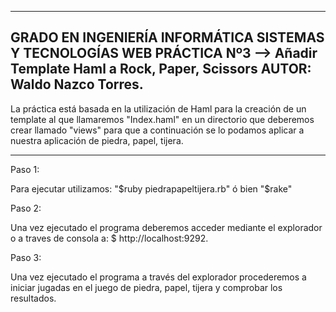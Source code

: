 -------------------------------------------------------------
GRADO EN INGENIERÍA INFORMÁTICA
SISTEMAS Y TECNOLOGÍAS WEB
PRÁCTICA Nº3 --> Añadir Template Haml a Rock, Paper, Scissors
AUTOR: Waldo Nazco Torres.
-------------------------------------------------------------

La práctica está basada en la utilización de Haml para la creación de un template al que llamaremos "Index.haml" en un directorio que deberemos crear llamado "views" para que a continuación se lo podamos aplicar a nuestra aplicación de piedra, papel, tijera.

-------------------------------------------------------------

Paso 1:

Para ejecutar utilizamos: "$ruby piedrapapeltijera.rb" ó bien "$rake"

Paso 2:

Una vez ejecutado el programa deberemos acceder mediante el explorador o a traves de consola a: $ http://localhost:9292.

Paso 3:

Una vez ejecutado el programa a través del explorador procederemos a iniciar jugadas en el juego de piedra, papel, tijera y comprobar los resultados.
